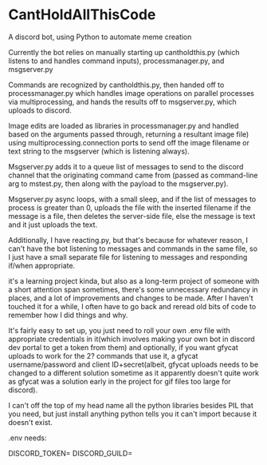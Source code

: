 # CantHoldAllThisCode
A discord bot, using Python to automate meme creation

Currently the bot relies on manually starting up cantholdthis.py (which listens to and handles command inputs), processmanager.py, and msgserver.py

Commands are recognized by cantholdthis.py, then handed off to processmanager.py which handles image operations on parallel processes via multiprocessing, and hands the results off to msgserver.py, which uploads to discord.

Image edits are loaded as libraries in processmanager.py and handled based on the arguments passed through, returning a resultant image file) using multiprocessing.connection ports to send off the image filename or text string to the msgserver (which is listening always).

Msgserver.py adds it to a queue list of messages to send to the discord channel that the originating command came from (passed as command-line arg to mstest.py, then along with the payload to the msgserver.py).

Msgserver.py async loops, with a small sleep, and if the list of messages to process is greater than 0, uploads the file with the inserted filename if the message is a file, then deletes the server-side file, else the message is text and it just uploads the text.

Additionally, I have reacting.py, but that's because for whatever reason, I can't have the bot listening to messages and commands in the same file, so I just have a small separate file for listening to messages and responding if/when appropriate.

it's a learning project kinda, but also as a long-term project of someone with a short attention span sometimes, there's some unnecessary redundancy in places, and a lot of improvements and changes to be made.
After I haven't touched it for a while, I often have to go back and reread old bits of code to remember how I did things and why.

It's fairly easy to set up, you just need to roll your own .env file with appropriate credentials in it(which involves making your own bot in discord dev portal to get a token from them) and optionally, if you want gfycat uploads to work for the 2? commands that use it, a gfycat username/password and client ID+secret(albeit, gfycat uploads needs to be changed to a different solution sometime as it apparently doesn't quite work as gfycat was a solution early in the project for gif files too large for discord).

I can't off the top of my head name all the python libraries besides PIL that you need, but just install anything python tells you it can't import because it doesn't exist.

.env needs:

DISCORD_TOKEN=
DISCORD_GUILD=
